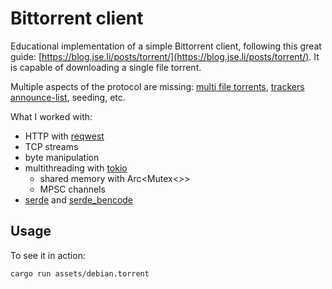 # Bittorrent client

Educational implementation of a simple Bittorrent client, following this great
guide: [https://blog.jse.li/posts/torrent/](https://blog.jse.li/posts/torrent/).
It is capable of downloading a single file torrent.

Multiple aspects of the protocol are missing:
[multi file torrents](https://wiki.theory.org/BitTorrentSpecification#Info_in_Multiple_File_Mode),
[trackers announce-list](https://wiki.theory.org/BitTorrentSpecification#Metainfo_File_Structure),
seeding, etc.

What I worked with:

- HTTP with [reqwest](https://crates.io/crates/reqwest)
- TCP streams
- byte manipulation
- multithreading with [tokio](https://crates.io/crates/tokio)
  - shared memory with Arc<Mutex<>>
  - MPSC channels
- [serde](https://crates.io/crates/serde) and
  [serde_bencode](https://crates.io/crates/serde_bencode)

## Usage

To see it in action:

```shell
cargo run assets/debian.torrent
```

